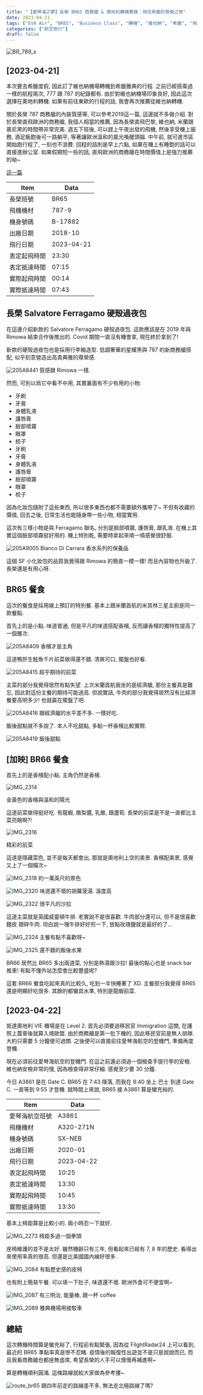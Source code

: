 ```yaml
---
title: "【愛琴海之夢】長榮 BR65 商務艙 & 奧地利轉機實錄：飛往希臘的尊榮之旅"
date: 2023-04-21
tags: ["EVA Air", "BR65", "Business Class", "轉機", "維也納", "希臘", "飛行紀錄"]
categories: ["航空旅行"]
draft: false
---
```


[](https://www.flickr.com/photos/188685716@N03/50032616617/in/datetaken-public/)![BR_789_s](https://live.staticflickr.com/65535/50032616617_efa59b7f80_w.jpg)

## [2023-04-21]

本次要去希臘度假, 因此訂了維也納機場轉機到希臘雅典的行程. 之前已經搭乘過一樣的航程兩次, 777 跟 787 的紀錄都有. 由於對維也納機場印象良好, 因此這次選擇在奧地利轉機. 如果有前往東歐的行程的話, 我會再次推薦從維也納轉機.

關於長榮 787 商務艙的內裝質感等, 可以參考2019這一篇, 這邊就不多做介紹. 對於長榮直飛歐洲的商務艙, 我個人相當的推薦, 因為長榮直飛巴黎, 維也納, 米蘭跟慕尼黑的時間帶非常完美. 週五下班後, 可以趕上午夜出發的飛機, 然後享受機上服務, 酒足飯飽後可一路躺平, 等著讓歐洲溫和的晨光喚醒頭腦. 中午前, 就可進市區開始跑行程了, 一刻也不浪費. 回程的話則是早上六點, 如果在機上有睡飽的話可以直接進辦公室. 如果假期短一些的話, 直飛歐洲的商務艙在時間價值上是強力推薦的呦~

[這一篇](https://hanketgoog.blogspot.com/2019/08/eva-air-787-9-tpe-vie-br65.html)

| Item  | Data  |
| ----- | ----- |
| 長榮班號 | BR65 |
| 飛機機材 | 787-9 |
| 機身號碼 | B-17882 |
| 出廠日期 | 2018-10 |
| 飛行日期 | 2023-04-21 |
| 表定起飛時間 | 23:30 |
| 表定抵達時間 | 07:15 |
| 實際起飛時間 | 00:14 |
| 實際抵達時間 | 07:43 |


## 長榮 Salvatore Ferragamo 硬殼過夜包

在這邊介紹新款的 Salvatore Ferragamo 硬殼過夜包. 這款應該是在 2019 年與 Rimowa 結束合作後推出的. Covid 期間一直沒有機會拿, 現在終於拿到了!

新款的硬殼過夜包也是採用行李箱造型. 低調奢華的星耀黑與 787 的新商務艙搭配, 似乎刻意營造出高貴典雅的尊榮感.

[](https://www.flickr.com/photos/188685716@N03/52862058538/in/datetaken-public/)![205A8441](https://live.staticflickr.com/65535/52862058538_892979ce48_c.jpg)
質感跟 Rimowa 一樣.

然而, 可別以爲它中看不中用, 其實裏面有不少有用的小物:

- 牙刷
- 牙膏
- 身體乳液
- 護唇膏
- 臉部噴霧
- 眼罩
- 梳子
- 牙刷
- 牙膏
- 身體乳液
- 護唇膏
- 臉部噴霧
- 眼罩
- 梳子

因為化妝包隨附了這些東西, 所以很多東西也都不需要額外攜帶了~ 不但有收藏的價值, 回去之後, 日常生活也能隨身帶一些小物, 相當實用.

這次有三樣小物是與 Ferragamo 聯名, 分別是臉部噴霧, 護唇膏, 跟乳液. 在機上其實這個臉部噴霧挺好用的. 機上特別乾, 需要時拿起來噴一噴感覺很舒服.

[](https://www.flickr.com/photos/188685716@N03/52861822549/in/datetaken-public/)![205A9005](https://live.staticflickr.com/65535/52861822549_89c0892bca_c.jpg)
Bianco Di Carrara 香水系列的保養品

這個 SF 小化妝包的品質我覺得跟 Rimowa 的簡直一模一樣! 而且內容物也升級了. 長榮還是有用心呀.

## BR65 餐食

這次的餐食是採用線上預訂的特別餐. 基本上跟米蘭首航的米其林三星主廚是同一款餐點.

首先上的是小點. 味道普通, 但是平凡的味道搭配香檳, 反而讓香檳的獨特性提高了一個層次.

[](https://www.flickr.com/photos/188685716@N03/52862129503/in/datetaken-public/)![205A8409](https://live.staticflickr.com/65535/52862129503_757df1a477_c.jpg)
香檳才是主角

這道鴨肝生鮭魚千片前菜做得還不錯. 清爽可口, 擺盤也好看.

[](https://www.flickr.com/photos/188685716@N03/52861858284/in/datetaken-public/)![205A8415](https://live.staticflickr.com/65535/52861858284_b86349bf1a_c.jpg)
超乎期待的前菜

主菜的部分我覺得居然有點失望. 上次米蘭首航我坐的是經濟艙, 那份主餐真是難忘, 因此對這份主餐的期待可能過高. 但說實話, 牛肉的部分我覺得居然沒有比經濟餐要高明多少! 也就贏在擺盤了吧.

[](https://www.flickr.com/photos/188685716@N03/52861858294/in/datetaken-public/)![205A8416](https://live.staticflickr.com/65535/52861858294_ef58ebcbcf_c.jpg)
跟經濟艙的水平差不多. 一樣好吃.

飯後甜點就不多說了. 本人不吃甜點, 多點一杯香檳比較實際.

[](https://www.flickr.com/photos/188685716@N03/52862081935/in/datetaken-public/)![205A8419](https://live.staticflickr.com/65535/52862081935_c80050aa04_c.jpg)
飯後甜點

## [加映] BR66 餐食

首先上的是香檳配小點. 主角仍然是香檳.

[](https://www.flickr.com/photos/188685716@N03/52878198196/in/datetaken-public/)![IMG_2314](https://live.staticflickr.com/65535/52878198196_4aba9492a7_c.jpg)

金黃色的香檳與溫和的陽光

這道前菜做得挺好吃. 有龍蝦, 酪梨醬, 乳酪, 跟蘆筍. 長榮的前菜是不是一直都比主菜亮眼啊?!

[](https://www.flickr.com/photos/188685716@N03/52877618112/in/datetaken-public/)![IMG_2316](https://live.staticflickr.com/65535/52877618112_a7287ac93a_c.jpg)

精彩的前菜

這道是隱藏菜色, 並不是每天都會出, 那就是奧地利上空的美景. 香檳配美景, 感覺又上了一個檔次~

[](https://www.flickr.com/photos/188685716@N03/52878358044/in/datetaken-public/)![IMG_2318](https://live.staticflickr.com/65535/52878358044_2eef03a356_c.jpg)
約一萬英尺的景色

[](https://www.flickr.com/photos/188685716@N03/52877618077/in/datetaken-public/)![IMG_2320](https://live.staticflickr.com/65535/52877618077_ba4304419a_c.jpg)
味道還不壞的胡蘿菠湯. 溫度高

[](https://www.flickr.com/photos/188685716@N03/52878578600/in/datetaken-public/)![IMG_2322](https://live.staticflickr.com/65535/52878578600_3161a2f56b_c.jpg)
很平凡的沙拉

這道主菜就是英國威靈頓牛排. 老實說不是很喜歡. 牛肉部分還可以, 但不是很喜歡麵皮 跟碎牛肉. 坦白說一塊牛排好好煎一下, 放點玫瑰鹽就是最好的了...

[](https://www.flickr.com/photos/188685716@N03/52878198306/in/datetaken-public/)![IMG_2324](https://live.staticflickr.com/65535/52878198306_6a086a0c56_c.jpg)
主餐有點不喜歡呀~

[](https://www.flickr.com/photos/188685716@N03/52878357889/in/datetaken-public/)![IMG_2325](https://live.staticflickr.com/65535/52878357889_be3a913e47_c.jpg)
還不錯的飯後水果

BR66 居然比 BR65 多出兩道菜, 分別是熱湯跟沙拉! 最後的點心也是 snack bar 推車! 有點不懂外站怎麼會比較豐盛呢?

這套 BR66 餐食吃起來真的比較久, 吃到一半快睡著了 XD. 主餐部分我覺得 BR65 還是明顯好吃很多. 其餘的都蠻具水準, 特別是龍蝦前菜.

## [2023-04-22]

抵達奧地利 VIE 機場是在 Level 2. 首先必須要過移民官 Immigration 這關, 在護照上蓋章後就算入境歐盟. 由於商務艙是第一批下機的, 因此移民官前是無人排隊. 大約只需要 5 分鐘便可過關. 之後便可以直接前往愛琴海航空的登機門, 準備再度登機.

現在必須前往愛琴海航空的登機門. 在這之前還必須過一個檢查手提行李的安檢. 維也納安檢非常的慢, 因為檢查得非常仔細. 感覺至少要 30 分鐘.

今日 A3861 是在 Gate C. BR65 在 7:43 降落, 而我在 8:40 坐上 巴士 到達 Gate C. 一直等到 9:55 才登機. 就時間上來說, BR65 接 A3861 算是蠻充裕的.

| Item  | Data  |
| ----- | ----- |
| 愛琴海航空班號 | A3861 |
| 飛機機材 | A320-271N |
| 機身號碼 | SX-NEB |
| 出廠日期 | 2020-01 |
| 飛行日期 | 2023-04-22 |
| 表定起飛時間 | 10:25 |
| 表定抵達時間 | 13:30 |
| 實際起飛時間 | 10:45 |
| 實際抵達時間 | 13:30 |


基本上椅距算是比較小的. 兩小時忍一下就好.

[](https://www.flickr.com/photos/188685716@N03/52882814569/in/datetaken-public/)![IMG_2273](https://live.staticflickr.com/65535/52882814569_4c0a5e7cd7_c.jpg)
椅距多過一個拳頭

座椅維護的並不是太好. 雖然機齡只有三年, 但看起來已經有 7, 8 年的歷史. 看得出來使用率真的很高. 但還是比美國國內線好很多.

[](https://www.flickr.com/photos/188685716@N03/52883063893/in/datetaken-public/)![IMG_2084](https://live.staticflickr.com/65535/52883063893_ac8cb174fc_c.jpg)
有點歷史感的皮椅

也有附上簡易午餐. 可以填一下肚子, 味道還不壞. 歐洲外食可不便宜啊~

[](https://www.flickr.com/photos/188685716@N03/52882621241/in/datetaken-public/)![IMG_2087](https://live.staticflickr.com/65535/52882621241_0eb8b290cf_c.jpg)
有三明治, 能量棒, 跟一杯 coffee

[](https://www.flickr.com/photos/188685716@N03/52882044287/in/datetaken-public/)![IMG_2089](https://live.staticflickr.com/65535/52882044287_3cb80ce7f2_c.jpg)
雅典機場用接駁車

## 總結

這次轉機時間算是蠻充裕了, 行程前有點緊張, 因為從 FilghtRadar24 上可以看到, 最近的 BR65 準點率真是慘不忍睹. 疫情後的報復性出遊並不是只是說說而已, 而且我看商務艙也都座無虛席, 希望長榮的人手可以慢慢再補進啊~

算是轉機順利圓滿. 這條路線就給大家做為參考摟~

[](https://www.flickr.com/photos/188685716@N03/52878645583/in/datetaken-public/)![route_br65](https://live.staticflickr.com/65535/52878645583_4a76fa1484_c.jpg)
跟四年前走的路線差不多, 無法走北極路線了嗎?